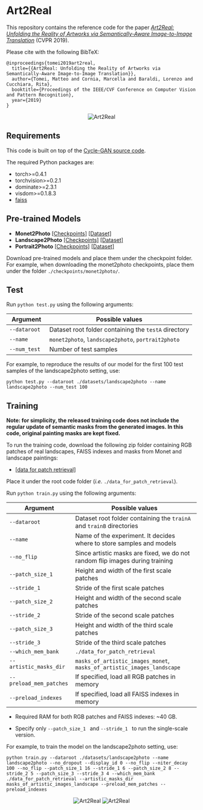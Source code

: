 # Art2Real
This repository contains the reference code for the paper _[Art2Real: Unfolding the Reality of Artworks via Semantically-Aware Image-to-Image Translation](https://arxiv.org/pdf/1811.10666)_ (CVPR 2019).

Please cite with the following BibTeX:

```
@inproceedings{tomei2019art2real,
  title={{Art2Real: Unfolding the Reality of Artworks via Semantically-Aware Image-to-Image Translation}},
  author={Tomei, Matteo and Cornia, Marcella and Baraldi, Lorenzo and Cucchiara, Rita},
  booktitle={Proceedings of the IEEE/CVF Conference on Computer Vision and Pattern Recognition},
  year={2019}
}
```

<p align="center">
<img src="images/samples01.gif" alt="Art2Real" />
</p>

## Requirements

This code is built on top of the [Cycle-GAN source code](https://github.com/junyanz/pytorch-CycleGAN-and-pix2pix).

The required Python packages are:
* torch>=0.4.1
* torchvision>=0.2.1
* dominate>=2.3.1
* visdom>=0.1.8.3
* [faiss](https://github.com/facebookresearch/faiss/blob/master/INSTALL.md) 

## Pre-trained Models

* **Monet2Photo** [[Checkpoints]](https://drive.google.com/drive/folders/1XciFP86aKuYoWUWKXgGaBVrZrWx6vjxe?usp=sharing) [[Dataset]](https://ailb-web.ing.unimore.it/publicfiles/drive/CVPR%202019%20-%20Art2Real/datasets/monet2photo.zip)
* **Landscape2Photo** [[Checkpoints]](https://drive.google.com/drive/folders/1rmYKPYFu3FGwfrkAAGaqn1G7R-fODj41?usp=sharing) [[Dataset]](https://ailb-web.ing.unimore.it/publicfiles/drive/CVPR%202019%20-%20Art2Real/datasets/landscape2photo.zip)
* **Portrait2Photo** [[Checkpoints]](https://drive.google.com/drive/folders/12Vr6oceBzi4NWRZsyF7eUg-3WTZdh8Lv?usp=sharing) [[Dataset]](https://ailb-web.ing.unimore.it/publicfiles/drive/CVPR%202019%20-%20Art2Real/datasets/portrait2photo.zip)

Download pre-trained models and place them under the checkpoint folder. For example, when downloading the monet2photo checkpoints, place them under the folder `./checkpoints/monet2photo/`.

## Test

Run `python test.py` using the following arguments:

| Argument | Possible values |
|------|------|
| `--dataroot` | Dataset root folder containing the `testA` directory |
| `--name ` | `monet2photo`, `landscape2photo`, `portrait2photo` |
| `--num_test ` | Number of test samples |

For example, to reproduce the results of our model for the first 100 test samples of the landscape2photo setting, use:
```
python test.py --dataroot ./datasets/landscape2photo --name landscape2photo --num_test 100
```


## Training

**Note: for simplicity, the released training code does not include the regular update of semantic masks from the generated images. In this code, original painting masks are kept fixed.**

To run the training code, download the following zip folder containing RGB patches of real landscapes, FAISS indexes and masks from Monet and landscape paintings:
* [[data for patch retrieval]](https://ailb-web.ing.unimore.it/publicfiles/drive/CVPR%202019%20-%20Art2Real/data_for_patch_retrieval.zip) 

Place it under the root code folder (*i.e.* `./data_for_patch_retrieval`).

Run `python train.py` using the following arguments:

| Argument | Possible values |
|------|------|
| `--dataroot` | Dataset root folder containing the `trainA` and `trainB` directories |
| `--name ` | Name of the experiment. It decides where to store samples and models |
| `--no_flip ` | Since artistic masks are fixed, we do not random flip images during training |
| `--patch_size_1 ` | Height and width of the first scale patches |
| `--stride_1 ` | Stride of the first scale patches |
| `--patch_size_2 ` | Height and width of the second scale patches |
| `--stride_2 ` | Stride of the second scale patches |
| `--patch_size_3 ` | Height and width of the third scale patches |
| `--stride_3 ` | Stride of the third scale patches |
| `--which_mem_bank ` | `./data_for_patch_retrieval` |
| `--artistic_masks_dir ` | `masks_of_artistic_images_monet`, `masks_of_artistic_images_landscape` |
| `--preload_mem_patches ` | If specified, load all RGB patches in memory |
| `--preload_indexes ` | If specified, load all FAISS indexes in memory |

* Required RAM for both RGB patches and FAISS indexes: ~40 GB.

* Specify only `--patch_size_1 ` and `--stride_1 ` to run the single-scale version.

For example, to train the model on the landscape2photo setting, use:
```
python train.py --dataroot ./datasets/landscape2photo --name landscape2photo --no_dropout --display_id 0 --no_flip --niter_decay 100 --no_flip --patch_size_1 16 --stride_1 6 --patch_size_2 8 --stride_2 5 --patch_size_3 --stride_3 4 --which_mem_bank ./data_for_patch_retrieval --artistic_masks_dir masks_of_artistic_images_landscape --preload_mem_patches --preload_indexes
```

<p align="center">
<img src="images/samples02.gif" alt="Art2Real" />
<img src="images/samples03.gif" alt="Art2Real" />
</p>

